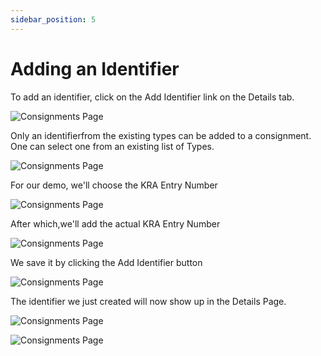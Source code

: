 ```yaml
---
sidebar_position: 5
---
```


# Adding an Identifier

To add an identifier, click on the Add Identifier link on the Details tab.

![Consignments Page](/img/userGuide/addidendetails.png)

Only an identifierfrom the existing types can be added to a consignment. One can select one from an existing list of Types.

![Consignments Page](/img/userGuide/clickidtype.png)

For our demo, we'll choose the KRA Entry Number

![Consignments Page](/img/userGuide/chooseidentifiertype.png)

After which,we'll add the actual KRA Entry Number

![Consignments Page](/img/userGuide/inputidentifier.png)

We save it by clicking the Add Identifier button

![Consignments Page](/img/userGuide/EntryValue.png)

The identifier we just created will now show up in the Details Page.

![Consignments Page](/img/userGuide/addingidentifier.png)

![Consignments Page](/img/userGuide/detailsidentifier.png)
